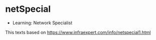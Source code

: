 # netSpecial
- Learning: Network Specialist

This texts based on https://www.infraexpert.com/info/netspecial1.html
